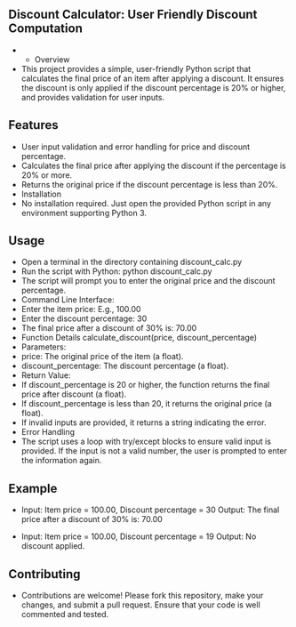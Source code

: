 ## Discount Calculator: User Friendly Discount Computation
- - Overview
- This project provides a simple, user-friendly Python script that calculates the final price of an item after applying a discount. It ensures the discount is only applied if the discount percentage is 20% or higher, and provides validation for user inputs.

## Features
- User input validation and error handling for price and discount percentage.
- Calculates the final price after applying the discount if the percentage is 20% or more.
- Returns the original price if the discount percentage is less than 20%.
- Installation
- No installation required. Just open the provided Python script in any environment supporting Python 3.

## Usage
- Open a terminal in the directory containing discount_calc.py
- Run the script with Python: python discount_calc.py
- The script will prompt you to enter the original price and the discount percentage.
- Command Line Interface:
- Enter the item price: E.g., 100.00
- Enter the discount percentage: 30
- The final price after a discount of 30% is: 70.00
- Function Details
calculate_discount(price, discount_percentage)
- Parameters:
- price: The original price of the item (a float).
- discount_percentage: The discount percentage (a float).
- Return Value:
- If discount_percentage is 20 or higher, the function returns the final price after discount (a float).
- If discount_percentage is less than 20, it returns the original price (a float).
- If invalid inputs are provided, it returns a string indicating the error.
- Error Handling
- The script uses a loop with try/except blocks to ensure valid input is provided. If the input is not a valid number, the user is prompted to enter the information again.

## Example
- Input: Item price = 100.00, Discount percentage = 30 Output: The final price after a discount of 30% is: 70.00

- Input: Item price = 100.00, Discount percentage = 19 Output: No discount applied.


## Contributing
- Contributions are welcome! Please fork this repository, make your changes, and submit a pull request. Ensure that your code is well commented and tested.
